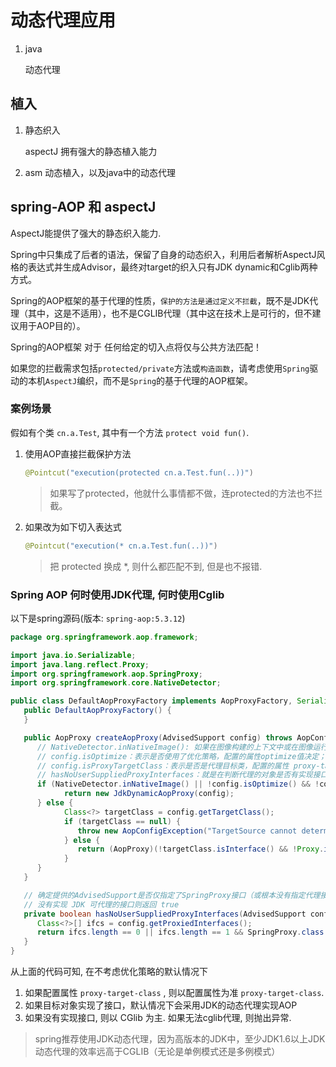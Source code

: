 # 动态代理应用

1. java

   动态代理

## 植入

1. 静态织入

   aspectJ 拥有强大的静态植入能力

2. asm 动态植入，以及java中的动态代理

## spring-AOP 和 aspectJ

AspectJ能提供了强大的静态织入能力.

Spring中只集成了后者的语法，保留了自身的动态织入，利用后者解析AspectJ风格的表达式并生成Advisor，最终对target的织入只有JDK dynamic和Cglib两种方式。

Spring的AOP框架的基于代理的性质，`保护的方法是通过定义不拦截`，既不是JDK代理（其中，这是不适用），也不是CGLIB代理（其中这在技术上是可行的，但不建议用于AOP目的）。

Spring的AOP框架 对于 任何给定的切入点将仅与公共方法匹配！

如果您的拦截需求包括`protected/private`方法或`构造函数`，请考虑使用`Spring`驱动的本机`AspectJ`编织，而不是`Spring`的基于代理的AOP框架。

### 案例场景

假如有个类 `cn.a.Test`, 其中有一个方法 `protect void fun()`.

1. 使用AOP直接拦截保护方法

   ```java
   @Pointcut("execution(protected cn.a.Test.fun(..))") 
   ```

   > 如果写了protected，他就什么事情都不做，连protected的方法也不拦截。

2. 如果改为如下切入表达式

   ```java
   @Pointcut("execution(* cn.a.Test.fun(..))") 
   ```

   > 把 protected 换成 *, 则什么都匹配不到, 但是也不报错.


### Spring AOP 何时使用JDK代理, 何时使用Cglib

以下是spring源码(版本: `spring-aop:5.3.12`)

   ```java
   package org.springframework.aop.framework;

   import java.io.Serializable;
   import java.lang.reflect.Proxy;
   import org.springframework.aop.SpringProxy;
   import org.springframework.core.NativeDetector;

   public class DefaultAopProxyFactory implements AopProxyFactory, Serializable {
      public DefaultAopProxyFactory() {
      }

      public AopProxy createAopProxy(AdvisedSupport config) throws AopConfigException {
         // NativeDetector.inNativeImage(): 如果在图像构建的上下文中或在图像运行期间调用，则返回true ，否则返回false 。
         // config.isOptimize：表示是否使用了优化策略，配置的属性optimize值决定；
         // config.isProxyTargetClass：表示是否是代理目标类，配置的属性 proxy-target-class 值决定；
         // hasNoUserSuppliedProxyInterfaces：就是在判断代理的对象是否有实现接口
         if (NativeDetector.inNativeImage() || !config.isOptimize() && !config.isProxyTargetClass() && !this.hasNoUserSuppliedProxyInterfaces(config)) {
               return new JdkDynamicAopProxy(config);
         } else {
               Class<?> targetClass = config.getTargetClass();
               if (targetClass == null) {
                  throw new AopConfigException("TargetSource cannot determine target class: Either an interface or a target is required for proxy creation.");
               } else {
                  return (AopProxy)(!targetClass.isInterface() && !Proxy.isProxyClass(targetClass) ? new ObjenesisCglibAopProxy(config) : new JdkDynamicAopProxy(config));
               }
         }
      }

      // 确定提供的AdvisedSupport是否仅指定了SpringProxy接口（或根本没有指定代理接口）。
      // 没有实现 JDK 可代理的接口则返回 true
      private boolean hasNoUserSuppliedProxyInterfaces(AdvisedSupport config) {
         Class<?>[] ifcs = config.getProxiedInterfaces();
         return ifcs.length == 0 || ifcs.length == 1 && SpringProxy.class.isAssignableFrom(ifcs[0]);
      }
   }
   ```

从上面的代码可知, 在不考虑优化策略的默认情况下

1. 如果配置属性 `proxy-target-class` , 则以配置属性为准 `proxy-target-class`.
2. 如果目标对象实现了接口，默认情况下会采用JDK的动态代理实现AOP
3. 如果没有实现接口, 则以 CGlib 为主. 如果无法cglib代理, 则抛出异常.

> spring推荐使用JDK动态代理，因为高版本的JDK中，至少JDK1.6以上JDK动态代理的效率远高于CGLIB（无论是单例模式还是多例模式）
